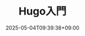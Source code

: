 ---
title: "Hugo入門"
date: 2025-05-04T09:39:38+09:00
menu:
  sidebar:
    name: Hugo入門
    identifier: hugo
    weight: 20
hero: images/forest.jpg
draft: false
---